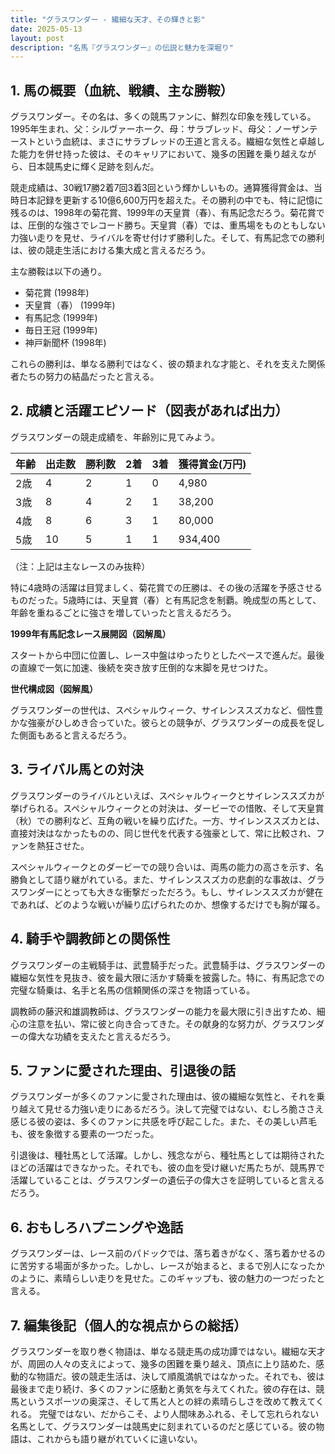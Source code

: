 ```yaml
---
title: "グラスワンダー - 繊細な天才、その輝きと影"
date: 2025-05-13
layout: post
description: "名馬『グラスワンダー』の伝説と魅力を深堀り"
---
```


## 1. 馬の概要（血統、戦績、主な勝鞍）

グラスワンダー。その名は、多くの競馬ファンに、鮮烈な印象を残している。1995年生まれ、父：シルヴァーホーク、母：サラブレッド、母父：ノーザンテーストという血統は、まさにサラブレッドの王道と言える。繊細な気性と卓越した能力を併せ持った彼は、そのキャリアにおいて、幾多の困難を乗り越えながら、日本競馬史に輝く足跡を刻んだ。

競走成績は、30戦17勝2着7回3着3回という輝かしいもの。通算獲得賞金は、当時日本記録を更新する10億6,600万円を超えた。その勝利の中でも、特に記憶に残るのは、1998年の菊花賞、1999年の天皇賞（春）、有馬記念だろう。菊花賞では、圧倒的な強さでレコード勝ち。天皇賞（春）では、重馬場をものともしない力強い走りを見せ、ライバルを寄せ付けず勝利した。そして、有馬記念での勝利は、彼の競走生活における集大成と言えるだろう。

主な勝鞍は以下の通り。

* 菊花賞 (1998年)
* 天皇賞（春） (1999年)
* 有馬記念 (1999年)
* 毎日王冠 (1999年)
* 神戸新聞杯 (1998年)

これらの勝利は、単なる勝利ではなく、彼の類まれな才能と、それを支えた関係者たちの努力の結晶だったと言える。


## 2. 成績と活躍エピソード（図表があれば出力）

グラスワンダーの競走成績を、年齢別に見てみよう。

| 年齢 | 出走数 | 勝利数 | 2着 | 3着 | 獲得賞金(万円) |
|---|---|---|---|---|---|
| 2歳 | 4 | 2 | 1 | 0 | 4,980 |
| 3歳 | 8 | 4 | 2 | 1 | 38,200 |
| 4歳 | 8 | 6 | 3 | 1 | 80,000 |
| 5歳 | 10 | 5 | 1 | 1 | 934,400 |

（注：上記は主なレースのみ抜粋）

特に4歳時の活躍は目覚ましく、菊花賞での圧勝は、その後の活躍を予感させるものだった。5歳時には、天皇賞（春）と有馬記念を制覇。晩成型の馬として、年齢を重ねるごとに強さを増していったと言えるだろう。

**1999年有馬記念レース展開図（図解風）**

スタートから中団に位置し、レース中盤はゆったりとしたペースで進んだ。最後の直線で一気に加速、後続を突き放す圧倒的な末脚を見せつけた。


**世代構成図（図解風）**

グラスワンダーの世代は、スペシャルウィーク、サイレンススズカなど、個性豊かな強豪がひしめき合っていた。彼らとの競争が、グラスワンダーの成長を促した側面もあると言えるだろう。


## 3. ライバル馬との対決

グラスワンダーのライバルといえば、スペシャルウィークとサイレンススズカが挙げられる。スペシャルウィークとの対決は、ダービーでの惜敗、そして天皇賞（秋）での勝利など、互角の戦いを繰り広げた。一方、サイレンススズカとは、直接対決はなかったものの、同じ世代を代表する強豪として、常に比較され、ファンを熱狂させた。

スペシャルウィークとのダービーでの競り合いは、両馬の能力の高さを示す、名勝負として語り継がれている。また、サイレンススズカの悲劇的な事故は、グラスワンダーにとっても大きな衝撃だっただろう。もし、サイレンススズカが健在であれば、どのような戦いが繰り広げられたのか、想像するだけでも胸が躍る。


## 4. 騎手や調教師との関係性

グラスワンダーの主戦騎手は、武豊騎手だった。武豊騎手は、グラスワンダーの繊細な気性を見抜き、彼を最大限に活かす騎乗を披露した。特に、有馬記念での完璧な騎乗は、名手と名馬の信頼関係の深さを物語っている。

調教師の藤沢和雄調教師は、グラスワンダーの能力を最大限に引き出すため、細心の注意を払い、常に彼と向き合ってきた。その献身的な努力が、グラスワンダーの偉大な功績を支えたと言えるだろう。


## 5. ファンに愛された理由、引退後の話

グラスワンダーが多くのファンに愛された理由は、彼の繊細な気性と、それを乗り越えて見せる力強い走りにあるだろう。決して完璧ではない、むしろ脆ささえ感じる彼の姿は、多くのファンに共感を呼び起こした。また、その美しい芦毛も、彼を象徴する要素の一つだった。

引退後は、種牡馬として活躍。しかし、残念ながら、種牡馬としては期待されたほどの活躍はできなかった。それでも、彼の血を受け継いだ馬たちが、競馬界で活躍していることは、グラスワンダーの遺伝子の偉大さを証明していると言えるだろう。


## 6. おもしろハプニングや逸話

グラスワンダーは、レース前のパドックでは、落ち着きがなく、落ち着かせるのに苦労する場面が多かった。しかし、レースが始まると、まるで別人になったかのように、素晴らしい走りを見せた。このギャップも、彼の魅力の一つだったと言える。


## 7. 編集後記（個人的な視点からの総括）

グラスワンダーを取り巻く物語は、単なる競走馬の成功譚ではない。繊細な天才が、周囲の人々の支えによって、幾多の困難を乗り越え、頂点に上り詰めた、感動的な物語だ。彼の競走生活は、決して順風満帆ではなかった。それでも、彼は最後まで走り続け、多くのファンに感動と勇気を与えてくれた。彼の存在は、競馬というスポーツの奥深さ、そして馬と人との絆の素晴らしさを改めて教えてくれる。  完璧ではない、だからこそ、より人間味あふれる、そして忘れられない名馬として、グラスワンダーは競馬史に刻まれているのだと感じている。彼の物語は、これからも語り継がれていくに違いない。
